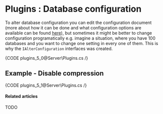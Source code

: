 # Plugins : Database configuration

To alter database configuration you can edit the configuration document (more about how it can be done and what configuration options are available can be found [here](../../administration/configuration)), but sometimes it might be better to change configuration programatically e.g. imagine a situation, where you have 100 databases and you want to change one setting in every one of them. This is why the `IAlterConfiguration` interfaces was created.

{CODE plugins_5_0@Server\Plugins.cs /}

## Example - Disable compression

{CODE plugins_5_1@Server\Plugins.cs /}

#### Related articles

TODO